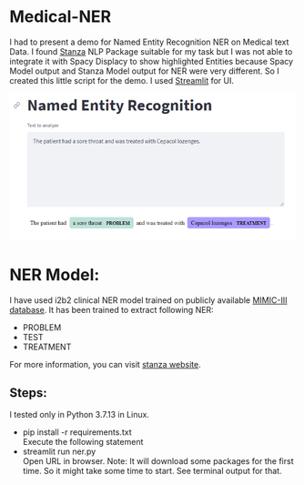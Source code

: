 # Medical-NER
I had to present a demo for Named Entity Recognition NER on Medical text Data. I found [Stanza](https://stanfordnlp.github.io/stanza/biomed_model_usage.html) NLP Package suitable for my task but I was not able to integrate it with Spacy Displacy to show highlighted Entities because Spacy Model output and Stanza Model output for NER were very different. So I created this little script for the demo. I used [Streamlit](https://streamlit.io/) for UI.


![Demo NER](Demo_ner.PNG?raw=true "Title")



# NER Model:
I have used i2b2 clinical NER model trained on publicly available [MIMIC-III database](https://mimic.mit.edu/). It has been trained to extract following NER: 
- PROBLEM
- TEST
- TREATMENT

For more information, you can visit [stanza website](https://stanfordnlp.github.io/stanza/available_biomed_models.html).

## Steps:
I tested only in Python 3.7.13 in Linux.
- pip install -r requirements.txt <br>
Execute the following statement
- streamlit run ner.py <br>
Open URL in browser.
Note: It will download some packages for the first time. So it might take some time to start. See terminal output for that.
